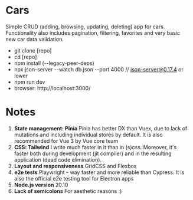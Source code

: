 # Cars

Simple CRUD (adding, browsing, updating, deleting) app for cars. Functionality also includes pagination, filtering, favorites and very basic new car data validation.

* git clone [repo]
* cd [repo]
* npm install (--legacy-peer-deps)
* npx json-server --watch db.json --port 4000  // json-server@0.17.4 or lower
* npm run dev
* browser:  http://localhost:3000/

# Notes

1. **State management: Pinia**
   Pinia has better DX than Vuex, due to lack of mutations and including individual stores by default. It is also recommended for Vue 3 by Vue core team
2. **CSS: Tailwind**
   I write much faster in it than in (s)css. Moreover, it's faster both during development (jit compiler) and in the resulting application (dead code elimination).
3. **Layout and responsiveness**
   GridCSS and Flexbox
4. **e2e tests**
   Playwright - way faster and more reliable than Cypress. It is also the official e2e testing tool for Electron apps
5. **Node.js version**
   20.10
6. **Lack of semicolons**
   For aesthetic reasons :)
